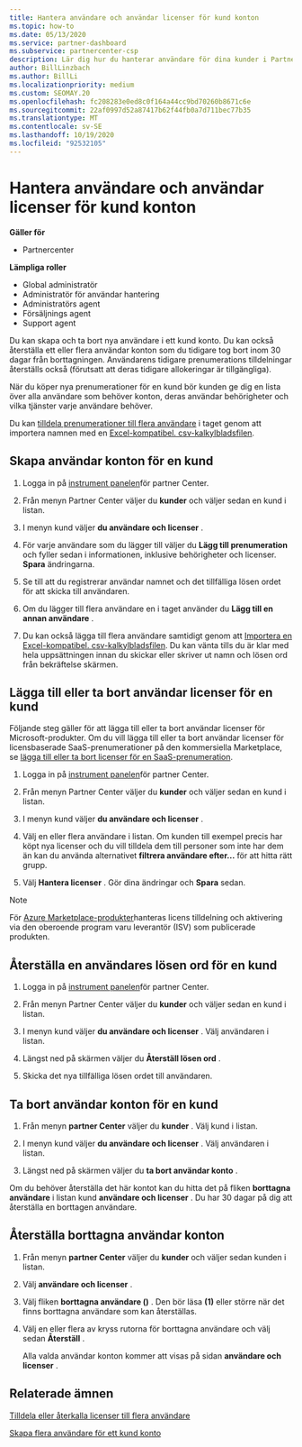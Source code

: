 ```yaml
---
title: Hantera användare och användar licenser för kund konton
ms.topic: how-to
ms.date: 05/13/2020
ms.service: partner-dashboard
ms.subservice: partnercenter-csp
description: Lär dig hur du hanterar användare för dina kunder i Partner Center, till exempel skapa användar konton, lägga till eller ta bort användar licenser, återställa användar lösen ord och ta bort eller återställa användar konton.
author: BillLinzbach
ms.author: BillLi
ms.localizationpriority: medium
ms.custom: SEOMAY.20
ms.openlocfilehash: fc208283e0ed8c0f164a44cc9bd70260b8671c6e
ms.sourcegitcommit: 22af0997d52a87417b62f44fb0a7d711bec77b35
ms.translationtype: MT
ms.contentlocale: sv-SE
ms.lasthandoff: 10/19/2020
ms.locfileid: "92532105"
---
```

# <a name="manage-users-and-user-licenses-for-customer-accounts"></a>Hantera användare och användar licenser för kund konton

**Gäller för**

- Partnercenter

**Lämpliga roller**

- Global administratör
- Administratör för användar hantering
- Administratörs agent
- Försäljnings agent
- Support agent

Du kan skapa och ta bort nya användare i ett kund konto. Du kan också återställa ett eller flera användar konton som du tidigare tog bort inom 30 dagar från borttagningen. Användarens tidigare prenumerations tilldelningar återställs också (förutsatt att deras tidigare allokeringar är tillgängliga).

När du köper nya prenumerationer för en kund bör kunden ge dig en lista över alla användare som behöver konton, deras användar behörigheter och vilka tjänster varje användare behöver.  

Du kan [tilldela prenumerationer till flera användare](bulk-license-provisioning-for-multiple-users.md) i taget genom att importera namnen med en [Excel-kompatibel. csv-kalkylbladsfilen](adding-multiple-users-to-a-customer-account.md).

<a href="" id="createuseraccounts"></a>

## <a name="create-user-accounts-for-a-customer"></a>Skapa användar konton för en kund

1. Logga in på [instrument panelen](https://partner.microsoft.com/dashboard)för partner Center.

2. Från menyn Partner Center väljer du **kunder** och väljer sedan en kund i listan.

3. I menyn kund väljer **du användare och licenser** .

4. För varje användare som du lägger till väljer du **Lägg till prenumeration** och fyller sedan i informationen, inklusive behörigheter och licenser. **Spara** ändringarna.

5. Se till att du registrerar användar namnet och det tillfälliga lösen ordet för att skicka till användaren.

6. Om du lägger till flera användare en i taget använder du **Lägg till en annan användare** .

7. Du kan också lägga till flera användare samtidigt genom att [Importera en Excel-kompatibel. csv-kalkylbladsfilen](adding-multiple-users-to-a-customer-account.md). Du kan vänta tills du är klar med hela uppsättningen innan du skickar eller skriver ut namn och lösen ord från bekräftelse skärmen.

<a href="" id="userlicensing"></a>

## <a name="add-or-remove-user-licenses-for-a-customer"></a>Lägga till eller ta bort användar licenser för en kund

Följande steg gäller för att lägga till eller ta bort användar licenser för Microsoft-produkter. Om du vill lägga till eller ta bort användar licenser för licensbaserade SaaS-prenumerationer på den kommersiella Marketplace, se [lägga till eller ta bort licenser för en SaaS-prenumeration](csp-commercial-marketplace-manage.md#add-or-remove-licenses-for-a-saas-subscription).

1. Logga in på [instrument panelen](https://partner.microsoft.com/dashboard)för partner Center.

2. Från menyn Partner Center väljer du **kunder** och väljer sedan en kund i listan.

3. I menyn kund väljer **du användare och licenser** .

4. Välj en eller flera användare i listan. Om kunden till exempel precis har köpt nya licenser och du vill tilldela dem till personer som inte har dem än kan du använda alternativet **filtrera användare efter...** för att hitta rätt grupp.

5. Välj **Hantera licenser** . Gör dina ändringar och **Spara** sedan.

> [!NOTE]
> För [Azure Marketplace-produkter](csp-commercial-marketplace-manage.md#assign-licenses-and-activate-a-subscription-on-behalf-of-a-customer)hanteras licens tilldelning och aktivering via den oberoende program varu leverantör (ISV) som publicerade produkten.

<a href="" id="resetpassword"></a>

## <a name="reset-a-users-password-for-a-customer"></a>Återställa en användares lösen ord för en kund

1. Logga in på [instrument panelen](https://partner.microsoft.com/dashboard)för partner Center.

2. Från menyn Partner Center väljer du **kunder** och väljer sedan en kund i listan.

3.  I menyn kund väljer **du användare och licenser** . Välj användaren i listan.

4.  Längst ned på skärmen väljer du **Återställ lösen ord** . 

5.  Skicka det nya tillfälliga lösen ordet till användaren.

<a href="" id="deleteuseraccounts"></a>

## <a name="delete-user-accounts-for-a-customer"></a>Ta bort användar konton för en kund

1.  Från menyn **partner Center** väljer du **kunder** . Välj kund i listan.

2.  I menyn kund väljer **du användare och licenser** . Välj användaren i listan.

3.  Längst ned på skärmen väljer du **ta bort användar konto** .

Om du behöver återställa det här kontot kan du hitta det på fliken **borttagna användare** i listan kund **användare och licenser** . Du har 30 dagar på dig att återställa en borttagen användare.

<a href="" id="restoreuseraccounts"></a>

## <a name="restore-deleted-user-accounts"></a>Återställa borttagna användar konton

1.  Från menyn **partner Center** väljer du **kunder** och väljer sedan kunden i listan.

2.  Välj **användare och licenser** .

3.  Välj fliken **borttagna användare ()** . Den bör läsa **(1)** eller större när det finns borttagna användare som kan återställas.

4.  Välj en eller flera av kryss rutorna för borttagna användare och välj sedan **Återställ** .

    Alla valda användar konton kommer att visas på sidan **användare och licenser** .

## <a name="related-topics"></a>Relaterade ämnen


[Tilldela eller återkalla licenser till flera användare](bulk-license-provisioning-for-multiple-users.md)

[Skapa flera användare för ett kund konto](adding-multiple-users-to-a-customer-account.md)